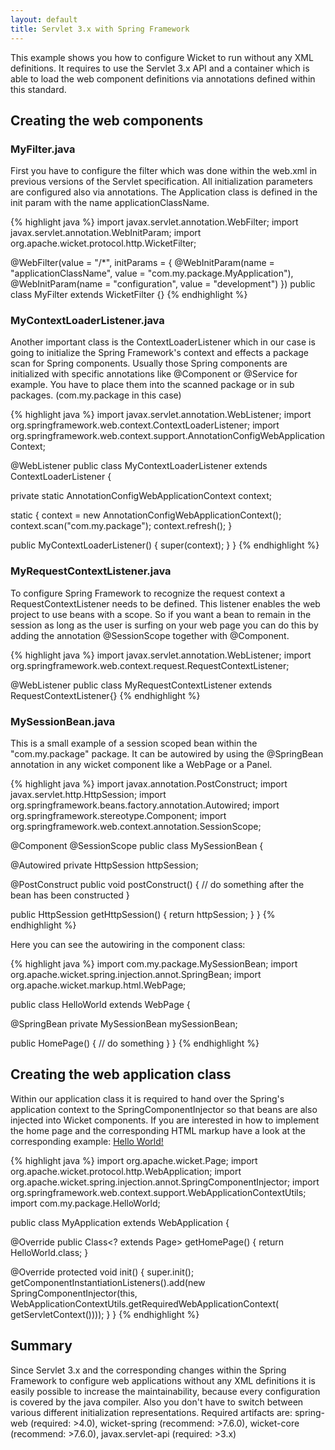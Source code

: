 ```yaml
---
layout: default
title: Servlet 3.x with Spring Framework
---
```


This example shows you how to configure Wicket to run without any XML definitions.
It requires to use the Servlet 3.x API and a container which is able to load the
web component definitions via annotations defined within this standard.

## Creating the web components

### MyFilter.java ###

First you have to configure the filter which was done within the web.xml in previous versions
of the Servlet specification. All initialization parameters are configured also via annotations.
The Application class is defined in the init param with the name applicationClassName.

{% highlight java %}
import javax.servlet.annotation.WebFilter;
import javax.servlet.annotation.WebInitParam;
import org.apache.wicket.protocol.http.WicketFilter;

@WebFilter(value = "/*", initParams = {
		@WebInitParam(name = "applicationClassName",
		value = "com.my.package.MyApplication"),
		@WebInitParam(name = "configuration", value = "development") })
public class MyFilter extends WicketFilter {}
{% endhighlight %}

### MyContextLoaderListener.java ###

Another important class is the ContextLoaderListener which in our case is going to initialize
the Spring Framework's context and effects a package scan for Spring components. Usually
those Spring components are initialized with specific annotations like @Component or @Service for
example. You have to place them into the scanned package or in sub packages. (com.my.package in this case)


{% highlight java %}
import javax.servlet.annotation.WebListener;
import org.springframework.web.context.ContextLoaderListener;
import org.springframework.web.context.support.AnnotationConfigWebApplicationContext;

@WebListener
public class MyContextLoaderListener extends ContextLoaderListener {

  private static AnnotationConfigWebApplicationContext context;

  static {
    context = new AnnotationConfigWebApplicationContext();
    context.scan("com.my.package");
    context.refresh();
  }

  public MyContextLoaderListener() {
    super(context);
  }
}
{% endhighlight %}

### MyRequestContextListener.java ###

To configure Spring Framework to recognize the request context a RequestContextListener needs to be
defined. This listener enables the web project to use beans with a scope. So if you want a bean
to remain in the session as long as the user is surfing on your web page you can do this by adding the
annotation @SessionScope together with @Component.

{% highlight java %}
import javax.servlet.annotation.WebListener;
import org.springframework.web.context.request.RequestContextListener;

@WebListener
public class MyRequestContextListener extends RequestContextListener{}
{% endhighlight %}

### MySessionBean.java ###

This is a small example of a session scoped bean within the "com.my.package" package. It can be 
autowired by using the @SpringBean annotation in any wicket component like a WebPage or a Panel.

{% highlight java %}
import javax.annotation.PostConstruct;
import javax.servlet.http.HttpSession;
import org.springframework.beans.factory.annotation.Autowired;
import org.springframework.stereotype.Component;
import org.springframework.web.context.annotation.SessionScope;

@Component
@SessionScope
public class MySessionBean {
	
  @Autowired
  private HttpSession httpSession;

  @PostConstruct
  public void postConstruct() {
    // do something after the bean has been constructed
  }

  public HttpSession getHttpSession() {
    return httpSession;
  }
}
{% endhighlight %}

Here you can see the autowiring in the component class:

{% highlight java %}
import com.my.package.MySessionBean;
import org.apache.wicket.spring.injection.annot.SpringBean;
import org.apache.wicket.markup.html.WebPage;

public class HelloWorld extends WebPage {

  @SpringBean
  private MySessionBean mySessionBean;

  public HomePage() {
    // do something
  }
}
{% endhighlight %}

## Creating the web application class

Within our application class it is required to hand over the Spring's application context to the 
SpringComponentInjector so that beans are also injected into Wicket components. If you are interested in how to 
implement the home page and the corresponding HTML markup have a look at the corresponding 
example: [Hello World!](helloworld.html)

{% highlight java %}
import org.apache.wicket.Page;
import org.apache.wicket.protocol.http.WebApplication;
import org.apache.wicket.spring.injection.annot.SpringComponentInjector;
import org.springframework.web.context.support.WebApplicationContextUtils;
import com.my.package.HelloWorld;

public class MyApplication extends WebApplication {

  @Override
  public Class<? extends Page> getHomePage() {
    return HelloWorld.class;
  }

  @Override
  protected void init() {
    super.init();
    getComponentInstantiationListeners().add(new SpringComponentInjector(this,
      WebApplicationContextUtils.getRequiredWebApplicationContext(
        getServletContext())));
  }
}
{% endhighlight %}

## Summary

Since Servlet 3.x and the corresponding changes within the Spring Framework to configure web applications
without any XML definitions it is easily possible to increase the maintainability, because every configuration
is covered by the java compiler. Also you don't have to switch between various different initialization representations.
Required artifacts are: spring-web (required: >4.0), wicket-spring (recommend: >7.6.0), wicket-core (recommend: >7.6.0),
javax.servlet-api (required: >3.x)